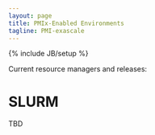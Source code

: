 ```yaml
---
layout: page
title: PMIx-Enabled Environments
tagline: PMI-exascale
---
```

{% include JB/setup %}

Current resource managers and releases:

SLURM
=====================
TBD


